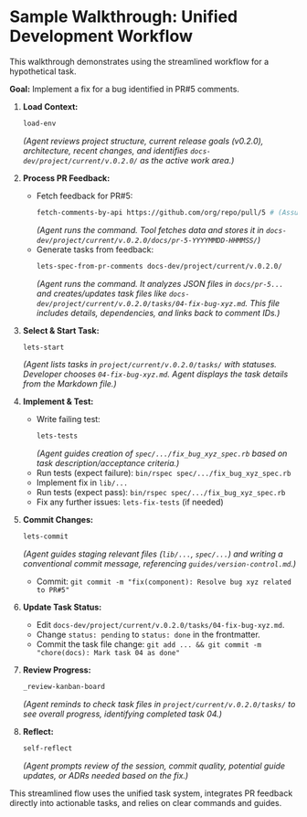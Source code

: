 # Sample Walkthrough: Unified Development Workflow

This walkthrough demonstrates using the streamlined workflow for a hypothetical task.

**Goal:** Implement a fix for a bug identified in PR#5 comments.

1.  **Load Context:**
    ```bash
    load-env
    ```
    *(Agent reviews project structure, current release goals (v0.2.0), architecture, recent changes, and identifies `docs-dev/project/current/v.0.2.0/` as the active work area.)*

2.  **Process PR Feedback:**
    *   Fetch feedback for PR#5:
        ```bash
        fetch-comments-by-api https://github.com/org/repo/pull/5 # (Assuming API setup)
        ```
        *(Agent runs the command. Tool fetches data and stores it in `docs-dev/project/current/v.0.2.0/docs/pr-5-YYYYMMDD-HHMMSS/`)*
    *   Generate tasks from feedback:
        ```bash
        lets-spec-from-pr-comments docs-dev/project/current/v.0.2.0/
        ```
        *(Agent runs the command. It analyzes JSON files in `docs/pr-5...` and creates/updates task files like `docs-dev/project/current/v.0.2.0/tasks/04-fix-bug-xyz.md`. This file includes details, dependencies, and links back to comment IDs.)*

3.  **Select & Start Task:**
    ```bash
    lets-start
    ```
    *(Agent lists tasks in `project/current/v.0.2.0/tasks/` with statuses. Developer chooses `04-fix-bug-xyz.md`. Agent displays the task details from the Markdown file.)*

4.  **Implement & Test:**
    *   Write failing test:
        ```bash
        lets-tests
        ```
        *(Agent guides creation of `spec/.../fix_bug_xyz_spec.rb` based on task description/acceptance criteria.)*
    *   Run tests (expect failure): `bin/rspec spec/.../fix_bug_xyz_spec.rb`
    *   Implement fix in `lib/...`
    *   Run tests (expect pass): `bin/rspec spec/.../fix_bug_xyz_spec.rb`
    *   Fix any further issues: `lets-fix-tests` (if needed)

5.  **Commit Changes:**
    ```bash
    lets-commit
    ```
    *(Agent guides staging relevant files (`lib/...`, `spec/...`) and writing a conventional commit message, referencing `guides/version-control.md`.)*
    *   Commit: `git commit -m "fix(component): Resolve bug xyz related to PR#5"`

6.  **Update Task Status:**
    *   Edit `docs-dev/project/current/v.0.2.0/tasks/04-fix-bug-xyz.md`.
    *   Change `status: pending` to `status: done` in the frontmatter.
    *   Commit the task file change: `git add ... && git commit -m "chore(docs): Mark task 04 as done"`

7.  **Review Progress:**
    ```bash
    _review-kanban-board
    ```
    *(Agent reminds to check task files in `project/current/v.0.2.0/tasks/` to see overall progress, identifying completed task 04.)*

8.  **Reflect:**
    ```bash
    self-reflect
    ```
    *(Agent prompts review of the session, commit quality, potential guide updates, or ADRs needed based on the fix.)*

This streamlined flow uses the unified task system, integrates PR feedback directly into actionable tasks, and relies on clear commands and guides.